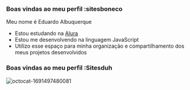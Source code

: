 ### Boas vindas ao meu perfil :sitesboneco

Meu nome é Eduardo Albuquerque

- Estou estudando na [Alura](https://www.alura.com.br)
- Estou me desenvolvendo na linguagem JavaScript
- Utilizo esse espaço para minha organização e compartilhamento dos meus projetos desenvolvidos
### Boas vindas ao meu perfil :Sitesduh
![octocat-1691497480081](https://github.com/RevengeXXXtentaction/sitesboneco/assets/106243959/13a16ba3-80f1-4bd1-95f1-9dccef222115)
